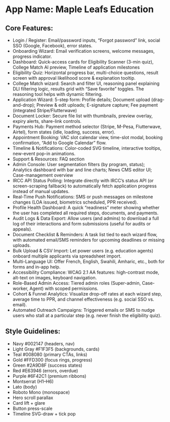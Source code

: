 # **App Name**: Maple Leafs Education

## Core Features:

- Login / Register: Email/password inputs, “Forgot password” link, social SSO (Google, Facebook), error states.
- Onboarding Wizard: Email verification screens, welcome messages, progress indicator.
- Dashboard: Quick-access cards for Eligibility Scanner (3-min quiz), College Match AI preview, Timeline of application milestones
- Eligibility Quiz: Horizontal progress bar, multi-choice questions, result screen with approval likelihood score & explanation tooltip.
- College Match wizard: Search and filter UI, reasoning panel explaining DLI filtering logic, results grid with “Save favorite” toggles. The reasoning tool helps with dynamic filtering.
- Application Wizard: 5-step form: Profile details; Document upload (drag-and-drop); Preview & edit uploads; E-signature capture; Fee payment (integrated Stripe/Flutterwave)
- Document Locker: Secure file list with thumbnails, preview overlay, expiry alerts, share-link controls.
- Payments Hub: Payment method selector (Stripe, M-Pesa, Flutterwave, Airtel), form states (idle, loading, success, error).
- Appointment Booking: VAC slot calendar view, time-slot modal, booking confirmation, “Add to Google Calendar” flow.
- Timeline & Notifications: Color-coded SVG timeline, interactive tooltips, new-event pop-in animations.
- Support & Resources: FAQ section
- Admin Console: User segmentation filters (by program, status); Analytics dashboard with bar and line charts; News CMS editor UI; Case-management overview
- IRCC API Status Polling: Integrate directly with IRCC’s status API (or screen-scraping fallback) to automatically fetch application progress instead of manual updates.
- Real-Time Push Notifications: SMS or push messages on milestone changes (LOA issued, biometrics scheduled, PPR received).
- Profile Health Dashboard: A quick “readiness” meter showing whether the user has completed all required steps, documents, and payments.
- Audit Logs & Data Export: Allow users (and admins) to download a full log of their interactions and form submissions (useful for audits or appeals).
- Document Checklist & Reminders: A task list tied to each wizard flow, with automated email/SMS reminders for upcoming deadlines or missing uploads.
- Bulk Upload & CSV Import: Let power users (e.g. education agents) onboard multiple applicants via spreadsheet import.
- Multi-Language UI: Offer French, English, Swahili, Amharic, etc., both for forms and in-app help.
- Accessibility Compliance: WCAG 2.1 AA features: high-contrast mode, alt-text on images, keyboard navigation.
- Role-Based Admin Access: Tiered admin roles (Super-admin, Case-worker, Agent) with scoped permissions.
- Cohort & Funnel Analytics: Visualize drop-off rates at each wizard step, average time to PPR, and channel effectiveness (e.g. social SSO vs. email).
- Automated Outreach Campaigns: Triggered emails or SMS to nudge users who stall at a particular step (e.g. never finish the eligibility quiz).

## Style Guidelines:

- Navy #002147 (headers, nav)
- Light Gray #F1F3F5 (backgrounds, cards)
- Teal #008080 (primary CTAs, links)
- Gold #FFD300 (focus rings, progress)
- Green #2A9D8F (success states)
- Red #E63946 (errors, overdue)
- Purple #6F42C1 (premium ribbons)
- Montserrat (H1–H6)
- Lato (body)
- Roboto Mono (monospace)
- Hero scroll parallax
- Card lift + glare
- Button press-scale
- Timeline SVG-draw + tick pop